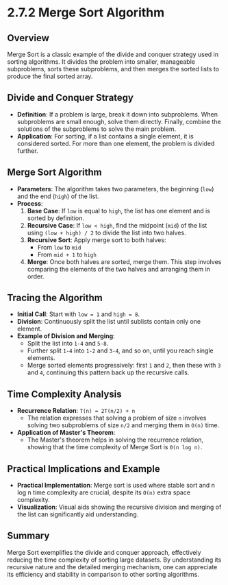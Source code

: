 # 2.7.2 Merge Sort Algorithm

## Overview

Merge Sort is a classic example of the divide and conquer strategy used in sorting algorithms. It divides the problem into smaller, manageable subproblems, sorts these subproblems, and then merges the sorted lists to produce the final sorted array.

## Divide and Conquer Strategy

- **Definition**: If a problem is large, break it down into subproblems. When subproblems are small enough, solve them directly. Finally, combine the solutions of the subproblems to solve the main problem.
- **Application**: For sorting, if a list contains a single element, it is considered sorted. For more than one element, the problem is divided further.

## Merge Sort Algorithm

- **Parameters**: The algorithm takes two parameters, the beginning (`low`) and the end (`high`) of the list.
- **Process**:
  1. **Base Case**: If `low` is equal to `high`, the list has one element and is sorted by definition.
  2. **Recursive Case**: If `low < high`, find the midpoint (`mid`) of the list using `(low + high) / 2` to divide the list into two halves.
  3. **Recursive Sort**: Apply merge sort to both halves:
     - From `low` to `mid`
     - From `mid + 1` to `high`
  4. **Merge**: Once both halves are sorted, merge them. This step involves comparing the elements of the two halves and arranging them in order.

## Tracing the Algorithm

- **Initial Call**: Start with `low = 1` and `high = 8`.
- **Division**: Continuously split the list until sublists contain only one element.
- **Example of Division and Merging**:
  - Split the list into `1-4` and `5-8`.
  - Further split `1-4` into `1-2` and `3-4`, and so on, until you reach single elements.
  - Merge sorted elements progressively: first `1` and `2`, then these with `3` and `4`, continuing this pattern back up the recursive calls.

## Time Complexity Analysis

- **Recurrence Relation**: `T(n) = 2T(n/2) + n`
  - The relation expresses that solving a problem of size `n` involves solving two subproblems of size `n/2` and merging them in `O(n)` time.
- **Application of Master's Theorem**:
  - The Master's theorem helps in solving the recurrence relation, showing that the time complexity of Merge Sort is `Θ(n log n)`.

## Practical Implications and Example

- **Practical Implementation**: Merge sort is used where stable sort and n log n time complexity are crucial, despite its `O(n)` extra space complexity.
- **Visualization**: Visual aids showing the recursive division and merging of the list can significantly aid understanding.

## Summary

Merge Sort exemplifies the divide and conquer approach, effectively reducing the time complexity of sorting large datasets. By understanding its recursive nature and the detailed merging mechanism, one can appreciate its efficiency and stability in comparison to other sorting algorithms.
